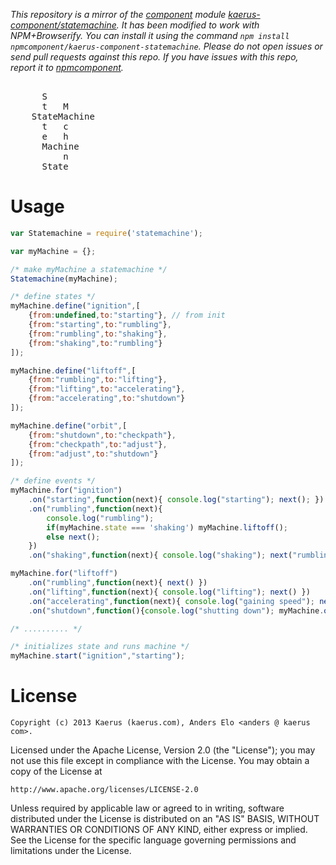 *This repository is a mirror of the [component](http://component.io) module [kaerus-component/statemachine](http://github.com/kaerus-component/statemachine). It has been modified to work with NPM+Browserify. You can install it using the command `npm install npmcomponent/kaerus-component-statemachine`. Please do not open issues or send pull requests against this repo. If you have issues with this repo, report it to [npmcomponent](https://github.com/airportyh/npmcomponent).*
<pre> 
	  S    
      t   M      
	StateMachine
      t   c    
      e   h    
      Machine 
          n
      State
</pre>

Usage
=====
```javascript
var Statemachine = require('statemachine');

var myMachine = {};

/* make myMachine a statemachine */
Statemachine(myMachine); 

/* define states */
myMachine.define("ignition",[
	{from:undefined,to:"starting"}, // from init
	{from:"starting",to:"rumbling"},
	{from:"rumbling",to:"shaking"},
	{from:"shaking",to:"rumbling"}
]);

myMachine.define("liftoff",[
	{from:"rumbling",to:"lifting"},
	{from:"lifting",to:"accelerating"},
	{from:"accelerating",to:"shutdown"}
]);

myMachine.define("orbit",[
	{from:"shutdown",to:"checkpath"},
	{from:"checkpath",to:"adjust"},
	{from:"adjust",to:"shutdown"}
]);

/* define events */
myMachine.for("ignition")
	.on("starting",function(next){ console.log("starting"); next(); })
	.on("rumbling",function(next){ 
		console.log("rumbling"); 
		if(myMachine.state === 'shaking') myMachine.liftoff();
		else next(); 
	})
	.on("shaking",function(next){ console.log("shaking"); next("rumbling"); });

myMachine.for("liftoff")
	.on("rumbling",function(next){ next() })
	.on("lifting",function(next){ console.log("lifting"); next() })
	.on("accelerating",function(next){ console.log("gaining speed"); next() })
	.on("shutdown",function(){console.log("shutting down"); myMachine.orbit()});

/* .......... */

/* initializes state and runs machine */
myMachine.start("ignition","starting");
```

License
=======
```
Copyright (c) 2013 Kaerus (kaerus.com), Anders Elo <anders @ kaerus com>.
```
Licensed under the Apache License, Version 2.0 (the "License");
you may not use this file except in compliance with the License.
You may obtain a copy of the License at
 
    http://www.apache.org/licenses/LICENSE-2.0
 
Unless required by applicable law or agreed to in writing, software
distributed under the License is distributed on an "AS IS" BASIS,
WITHOUT WARRANTIES OR CONDITIONS OF ANY KIND, either express or implied.
See the License for the specific language governing permissions and
limitations under the License.
